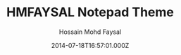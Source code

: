 ---
layout: JamstackTheme
title: HMFAYSAL Notepad Theme
github: https://github.com/hmfaysal/Notepad
demo: https://www.hossainmohdfaysal.com/Notepad/
author: Hossain Mohd Faysal
ssg: Jekyll
date: 2014-07-18T16:57:01.000Z
description: Notepad is a Jekyll theme which is very simple, clean and beautiful
stale: true
disabled_reason: demo url connection refused
disabled: true
---